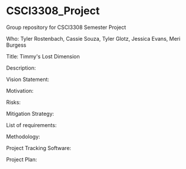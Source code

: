 # CSCI3308_Project
Group repository for CSCI3308 Semester Project

Who: Tyler Rostenbach, Cassie Souza, Tyler Glotz, Jessica Evans, Meri Burgess

Title: Timmy's Lost Dimension 

Description:

Vision Statement:

Motivation:

Risks:

Mitigation Strategy:

List of requirements:

Methodology:

Project Tracking Software:

Project Plan:
